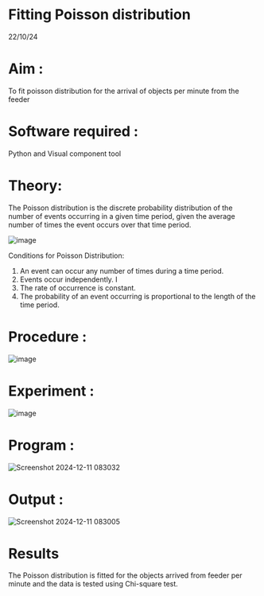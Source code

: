 # Fitting Poisson  distribution
22/10/24
# Aim : 

To fit poisson distribution for the arrival of objects per minute from the feeder

# Software required :  

Python and Visual component tool

# Theory:

The Poisson distribution is the discrete probability distribution of the number of events occurring in a given time period, given the average number of times the event occurs over that time period.

![image](https://user-images.githubusercontent.com/104613195/166248326-fd042076-8b0b-40c4-8b11-1d8e8fcb74db.png)

 Conditions for Poisson Distribution:

1. An event can occur any number of times during a time period.
2. Events occur independently. I
3. The rate of occurrence is constant.
4. The probability of an event occurring is proportional to the length of the time period. 
 
# Procedure :

![image](https://user-images.githubusercontent.com/104613195/166251988-d0c53205-6080-4f7b-ae4c-398178586637.png)

# Experiment :

![image](https://user-images.githubusercontent.com/103921593/230282876-f4a5afbf-cac1-4648-a1b0-c78840638a8e.png)

# Program :

![Screenshot 2024-12-11 083032](https://github.com/user-attachments/assets/a6534510-5e3b-4ced-8c61-3c04df94d711)


# Output : 

![Screenshot 2024-12-11 083005](https://github.com/user-attachments/assets/41c638d7-0b2e-4913-b71e-6423010ad873)


# Results

The Poisson distribution is fitted for the objects arrived from feeder per minute and the data is tested using Chi-square test. 
 
